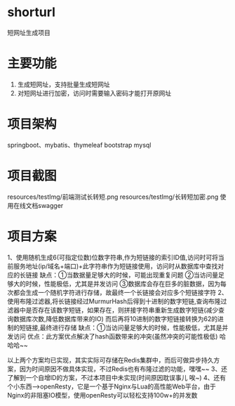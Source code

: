 # shorturl
短网址生成项目

# 主要功能
1. 生成短网址，支持批量生成短网址
2. 对短网址进行加密，访问时需要输入密码才能打开原网址

# 项目架构
springboot、mybatis、thymeleaf
bootstrap
mysql

# 项目截图
resources/testImg/前端测试长转短.png
resources/testImg/长转短加密.png
使用在线文档swagger

# 项目方案
1、使用随机生成6(可指定位数)位数字符串,作为短链接的索引ID值,访问时可将当前服务地址(ip/域名+端口)+此字符串作为短链接使用，访问时从数据库中查找对应的长链接
   缺点：①当数据量足够大的时候，可能出现重复问题
        ②当访问量足够大的时候，性能极低，尤其是并发访问
        ③数据库会存在巨多的脏数据，因为每次都会生成一个随机字符进行存储，故最终一个长链接会对应多个短链接字符
2、使用布隆过滤器,将长链接经过MurmurHash后得到十进制的数字短链,查询布隆过滤器中是否存在该数字短链，如果存在，则拼接字符串重新生成数字短链(减少查询数据库次数,降低数据库带来的IO)
    而后再将10进制的数字短链接转换为62的进制的短链接,最终进行存储
   缺点：①当访问量足够大的时候，性能极低，尤其是并发访问
   优点：此方案优点解决了hash函数带来的冲突(虽然冲突的可能性极低) 哈哈哈~~
   
   以上两个方案均已实现，其实实际可存储在Redis集群中，而后可做异步持久方案，因为时间原因不做具体实现，不过Redis也有布隆过滤的功能，嘿嘿~~
3、还了解到一个自增ID的方案，不过本项目中未实现(时间原因耽误事儿 唉~)
4、还有个小东西-->openResty，它是一个基于Nginx与Lua的高性能Web平台，由于Nginx的非阻塞IO模型，使用openResty可以轻松支持100w+的并发数

